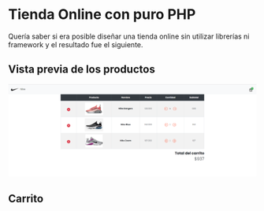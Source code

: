 # Tienda Online con puro PHP
Quería saber si era posible diseñar una tienda online sin utilizar librerías ni framework y el resultado fue el siguiente.





## Vista previa de los productos


![](carrito.png/)



## Carrito





